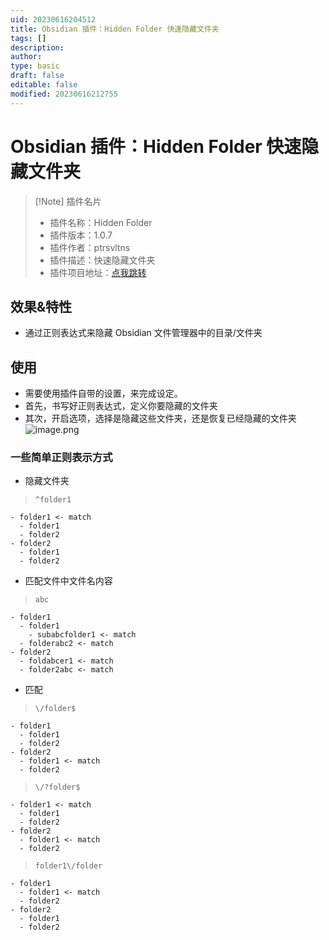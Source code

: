 ```yaml
---
uid: 20230616204512
title: Obsidian 插件：Hidden Folder 快速隐藏文件夹
tags: []
description: 
author: 
type: basic
draft: false
editable: false
modified: 20230616212755
---
```


# Obsidian 插件：Hidden Folder 快速隐藏文件夹

> [!Note] 插件名片
> - 插件名称：Hidden Folder
> - 插件版本：1.0.7
> - 插件作者：ptrsvltns
> - 插件描述：快速隐藏文件夹
> - 插件项目地址：[点我跳转](https://github.com/ptrsvltns/hidden-folder-obsidian)

## 效果&特性

- 通过正则表达式来隐藏 Obsidian 文件管理器中的目录/文件夹

## 使用

- 需要使用插件自带的设置，来完成设定。
- 首先，书写好正则表达式，定义你要隐藏的文件夹
- 其次，开启选项，选择是隐藏这些文件夹，还是恢复已经隐藏的文件夹
![image.png](https://cdn.pkmer.cn/images/20230616211439.png!pkmer)

### 一些简单正则表示方式

- 隐藏文件夹

> `^folder1`

```结果
- folder1 <- match
  - folder1
  - folder2
- folder2
  - folder1
  - folder2
```

- 匹配文件中文件名内容

> `abc`

```结果
- folder1
  - folder1
    - subabcfolder1 <- match
  - folderabc2 <- match
- folder2
  - foldabcer1 <- match
  - folder2abc <- match
```

- 匹配

> `\/folder$`

```结果
- folder1
  - folder1
  - folder2
- folder2
  - folder1 <- match
  - folder2
```

> `\/?folder$`

```结果
- folder1 <- match
  - folder1
  - folder2
- folder2
  - folder1 <- match
  - folder2
```

> `folder1\/folder`

```结果
- folder1
  - folder1 <- match
  - folder2
- folder2
  - folder1
  - folder2
```